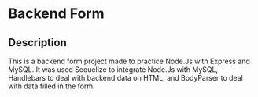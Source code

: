 # Backend Form

## Description
This is a backend form project made to practice Node.Js with Express and MySQL. It was used Sequelize to integrate Node.Js with MySQL, Handlebars to deal with backend data on HTML, and BodyParser to deal with data filled in the form.
